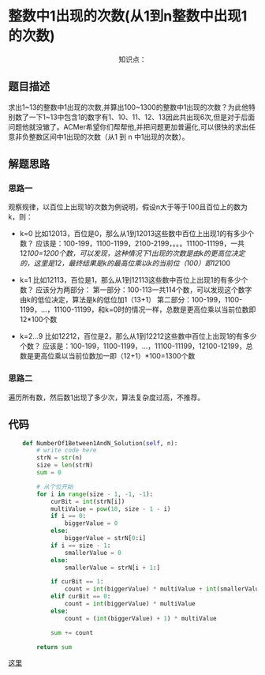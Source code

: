 # 整数中1出现的次数(从1到n整数中出现1的次数)

<center>知识点：</center>


## 题目描述
求出1~13的整数中1出现的次数,并算出100~1300的整数中1出现的次数？为此他特别数了一下1~13中包含1的数字有1、10、11、12、13因此共出现6次,但是对于后面问题他就没辙了。ACMer希望你们帮帮他,并把问题更加普遍化,可以很快的求出任意非负整数区间中1出现的次数（从1 到 n 中1出现的次数）。
## 解题思路
### 思路一
观察规律，以百位上出现1的次数为例说明，假设n大于等于100且百位上的数为k，则：
- k=0
比如12013，百位是0，那么从1到12013这些数中百位上出现1的有多少个数？
应该是：100-199，1100-1199，2100-2199，。。。11100-11199，一共12*100=1200个数，可以发现，这种情况下1出现的次数是由k的更高位决定的，这里是12，最终结果是k的最高位乘以k的当前位（100）即12*100

- k=1
比如12113，百位是1，那么从1到12113这些数中百位上出现1的有多少个数？
应该分为两部分：
第一部分：100-113一共114个数，可以发现这个数字由k的低位决定，算法是k的低位加1（13+1）
第二部分：100-199，1100-1199，...，11100-11199，和k=0时的情况一样，总数是更高位乘以当前位数即12*100个数
- k=2...9
比如12212，百位是2，那么从1到12212这些数中百位上出现1的有多少个数？
应该是：100-199，1100-1199，...，11100-11199，12100-12199，总数是更高位乘以当前位数加一即（12+1）*100=1300个数
### 思路二
遍历所有数，然后数1出现了多少次，算法复杂度过高，不推荐。


## 代码

```python
    def NumberOf1Between1AndN_Solution(self, n):
        # write code here
        strN = str(n)
        size = len(strN)
        sum = 0

        # 从个位开始
        for i in range(size - 1, -1, -1):
            curBit = int(strN[i])
            multiValue = pow(10, size - 1 - i)
            if i == 0:
                biggerValue = 0
            else:
                biggerValue = strN[0:i]
            if i == size - 1:
                smallerValue = 0
            else:
                smallerValue = strN[i + 1:]

            if curBit == 1:
                count = int(biggerValue) * multiValue + int(smallerValue) + 1
            elif curBit == 0:
                count = int(biggerValue) * multiValue
            else:
                count = (int(biggerValue) + 1) * multiValue

            sum += count

        return sum

```

[这里](../Code/31.py)